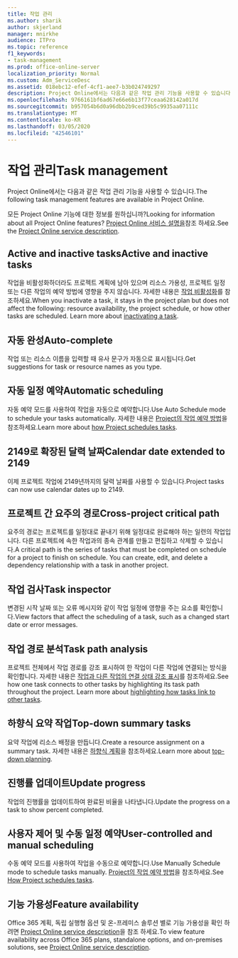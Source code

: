 ```yaml
---
title: 작업 관리
ms.author: sharik
author: skjerland
manager: mnirkhe
audience: ITPro
ms.topic: reference
f1_keywords:
- task-management
ms.prod: office-online-server
localization_priority: Normal
ms.custom: Adm_ServiceDesc
ms.assetid: 018ebc12-efef-4cf1-aee7-b3b024749297
description: Project Online에서는 다음과 같은 작업 관리 기능을 사용할 수 있습니다.
ms.openlocfilehash: 9766161bf6ad67e66e6b13f77ceaa628142a017d
ms.sourcegitcommit: b957054b6d0a96dbb2b9ced39b5c9935aa07111c
ms.translationtype: MT
ms.contentlocale: ko-KR
ms.lasthandoff: 03/05/2020
ms.locfileid: "42546101"
---
```

# <a name="task-management"></a><span data-ttu-id="59c4a-103">작업 관리</span><span class="sxs-lookup"><span data-stu-id="59c4a-103">Task management</span></span>

<span data-ttu-id="59c4a-104">Project Online에서는 다음과 같은 작업 관리 기능을 사용할 수 있습니다.</span><span class="sxs-lookup"><span data-stu-id="59c4a-104">The following task management features are available in Project Online.</span></span>
  
<span data-ttu-id="59c4a-105">모든 Project Online 기능에 대한 정보를 원하십니까?</span><span class="sxs-lookup"><span data-stu-id="59c4a-105">Looking for information about all Project Online features?</span></span> <span data-ttu-id="59c4a-106">[Project Online 서비스 설명을](project-online-service-description.md)참조 하세요.</span><span class="sxs-lookup"><span data-stu-id="59c4a-106">See the [Project Online service description](project-online-service-description.md).</span></span>
  
## <a name="active-and-inactive-tasks"></a><span data-ttu-id="59c4a-107">Active and inactive tasks</span><span class="sxs-lookup"><span data-stu-id="59c4a-107">Active and inactive tasks</span></span>

<span data-ttu-id="59c4a-p102">작업을 비활성화하더라도 프로젝트 계획에 남아 있으며 리소스 가용성, 프로젝트 일정 또는 다른 작업의 예약 방법에 영향을 주지 않습니다. 자세한 내용은 [작업 비활성화](https://go.microsoft.com/fwlink/p/?LinkId=271335)를 참조하세요.</span><span class="sxs-lookup"><span data-stu-id="59c4a-p102">When you inactivate a task, it stays in the project plan but does not affect the following: resource availability, the project schedule, or how other tasks are scheduled. Learn more about [inactivating a task](https://go.microsoft.com/fwlink/p/?LinkId=271335).</span></span>
  
## <a name="auto-complete"></a><span data-ttu-id="59c4a-110">자동 완성</span><span class="sxs-lookup"><span data-stu-id="59c4a-110">Auto-complete</span></span>

<span data-ttu-id="59c4a-111">작업 또는 리소스 이름을 입력할 때 유사 문구가 자동으로 표시됩니다.</span><span class="sxs-lookup"><span data-stu-id="59c4a-111">Get suggestions for task or resource names as you type.</span></span> 
  
## <a name="automatic-scheduling"></a><span data-ttu-id="59c4a-112">자동 일정 예약</span><span class="sxs-lookup"><span data-stu-id="59c4a-112">Automatic scheduling</span></span>

<span data-ttu-id="59c4a-113">자동 예약 모드를 사용하여 작업을 자동으로 예약합니다.</span><span class="sxs-lookup"><span data-stu-id="59c4a-113">Use Auto Schedule mode to schedule your tasks automatically.</span></span> <span data-ttu-id="59c4a-114">자세한 내용은 [Project의 작업 예약 방법](https://go.microsoft.com/fwlink/p/?LinkId=271331)을 참조하세요.</span><span class="sxs-lookup"><span data-stu-id="59c4a-114">Learn more about [how Project schedules tasks](https://go.microsoft.com/fwlink/p/?LinkId=271331).</span></span> 
  
## <a name="calendar-date-extended-to-2149"></a><span data-ttu-id="59c4a-115">2149로 확장된 달력 날짜</span><span class="sxs-lookup"><span data-stu-id="59c4a-115">Calendar date extended to 2149</span></span>

<span data-ttu-id="59c4a-116">이제 프로젝트 작업에 2149년까지의 달력 날짜를 사용할 수 있습니다.</span><span class="sxs-lookup"><span data-stu-id="59c4a-116">Project tasks can now use calendar dates up to 2149.</span></span> 
  
## <a name="cross-project-critical-path"></a><span data-ttu-id="59c4a-117">프로젝트 간 요주의 경로</span><span class="sxs-lookup"><span data-stu-id="59c4a-117">Cross-project critical path</span></span>

<span data-ttu-id="59c4a-p104">요주의 경로는 프로젝트를 일정대로 끝내기 위해 일정대로 완료해야 하는 일련의 작업입니다. 다른 프로젝트에 속한 작업과의 종속 관계를 만들고 편집하고 삭제할 수 있습니다.</span><span class="sxs-lookup"><span data-stu-id="59c4a-p104">A critical path is the series of tasks that must be completed on schedule for a project to finish on schedule. You can create, edit, and delete a dependency relationship with a task in another project.</span></span> 
  
## <a name="task-inspector"></a><span data-ttu-id="59c4a-120">작업 검사</span><span class="sxs-lookup"><span data-stu-id="59c4a-120">Task inspector</span></span>

<span data-ttu-id="59c4a-121">변경된 시작 날짜 또는 오류 메시지와 같이 작업 일정에 영향을 주는 요소를 확인합니다.</span><span class="sxs-lookup"><span data-stu-id="59c4a-121">View factors that affect the scheduling of a task, such as a changed start date or error messages.</span></span>
  
## <a name="task-path-analysis"></a><span data-ttu-id="59c4a-122">작업 경로 분석</span><span class="sxs-lookup"><span data-stu-id="59c4a-122">Task path analysis</span></span>

<span data-ttu-id="59c4a-p105">프로젝트 전체에서 작업 경로를 강조 표시하여 한 작업이 다른 작업에 연결되는 방식을 확인합니다. 자세한 내용은 [작업과 다른 작업의 연결 상태 강조 표시](https://go.microsoft.com/fwlink/p/?LinkId=271345)를 참조하세요.</span><span class="sxs-lookup"><span data-stu-id="59c4a-p105">See how one task connects to other tasks by highlighting its task path throughout the project. Learn more about [highlighting how tasks link to other tasks](https://go.microsoft.com/fwlink/p/?LinkId=271345).</span></span>
  
## <a name="top-down-summary-tasks"></a><span data-ttu-id="59c4a-125">하향식 요약 작업</span><span class="sxs-lookup"><span data-stu-id="59c4a-125">Top-down summary tasks</span></span>

<span data-ttu-id="59c4a-126">요약 작업에 리소스 배정을 만듭니다.</span><span class="sxs-lookup"><span data-stu-id="59c4a-126">Create a resource assignment on a summary task.</span></span> <span data-ttu-id="59c4a-127">자세한 내용은 [하향식 계획](https://go.microsoft.com/fwlink/p/?LinkId=271333)을 참조하세요.</span><span class="sxs-lookup"><span data-stu-id="59c4a-127">Learn more about [top-down planning](https://go.microsoft.com/fwlink/p/?LinkId=271333).</span></span>
  
## <a name="update-progress"></a><span data-ttu-id="59c4a-128">진행률 업데이트</span><span class="sxs-lookup"><span data-stu-id="59c4a-128">Update progress</span></span>

<span data-ttu-id="59c4a-129">작업의 진행률을 업데이트하여 완료된 비율을 나타냅니다.</span><span class="sxs-lookup"><span data-stu-id="59c4a-129">Update the progress on a task to show percent completed.</span></span>
  
## <a name="user-controlled-and-manual-scheduling"></a><span data-ttu-id="59c4a-130">사용자 제어 및 수동 일정 예약</span><span class="sxs-lookup"><span data-stu-id="59c4a-130">User-controlled and manual scheduling</span></span>

<span data-ttu-id="59c4a-131">수동 예약 모드를 사용하여 작업을 수동으로 예약합니다.</span><span class="sxs-lookup"><span data-stu-id="59c4a-131">Use Manually Schedule mode to schedule tasks manually.</span></span> <span data-ttu-id="59c4a-132">[Project의 작업 예약 방법](https://go.microsoft.com/fwlink/p/?LinkId=271331)을 참조하세요.</span><span class="sxs-lookup"><span data-stu-id="59c4a-132">See [How Project schedules tasks](https://go.microsoft.com/fwlink/p/?LinkId=271331).</span></span>
  
## <a name="feature-availability"></a><span data-ttu-id="59c4a-133">기능 가용성</span><span class="sxs-lookup"><span data-stu-id="59c4a-133">Feature availability</span></span>

<span data-ttu-id="59c4a-134">Office 365 계획, 독립 실행형 옵션 및 온-프레미스 솔루션 별로 기능 가용성을 확인 하려면 [Project Online service description](project-online-service-description.md)을 참조 하세요.</span><span class="sxs-lookup"><span data-stu-id="59c4a-134">To view feature availability across Office 365 plans, standalone options, and on-premises solutions, see [Project Online service description](project-online-service-description.md).</span></span>
  